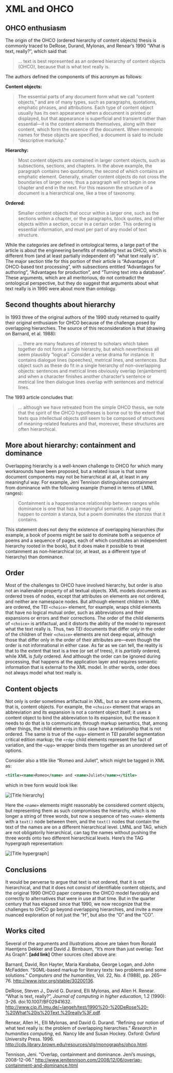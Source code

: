 # XML and OHCO

## OHCO enthusiasm

The origin of the OHCO (ordered hierarchy of content objects) thesis is commonly traced to DeRose, Durand, Mylonas, and Renear’s 1990 “What is text, really?”, which said that:

> … text is best represented as an ordered hierarchy of content objects (OHCO), because that is what text really is.
 
The authors defined the components of this acronym as follows:

**Content objects:**

> The essential parts of any document form what we call “content objects,” and are of many types, such as paragraphs, quotations, emphatic phrases, and attributions. Each type of content object usually has its own appearance when a document is printed or displayed, but that appearance is superficial and transient rather than essential—it is the content elements themselves, along with their content, which form the essence of the document. When mnemonic names for these objects are specified, a document is said to include “descriptive markukp.”

**Hierarchy:**

> Most content objects are contained in larger content objects, such as subsections, sections, and chapters. In the above example, the paragraph contains two quotations, the second of which contains an emphatic element. Generally, smaller content objects do not cross the boundaries of larger ones; thus a paragraph will not begin in one chapter and end in the next. For this reasonm the structure of a document is a hierarchical one, like a tree of taxonomy.

**Ordered:**

> Smaller content objects that occur within a larger one, such as the sections within a chapter, or the paragraphs, block quotes, and other objects within a section, occur in a certain order. This ordering is essential information, and must per part of any model of text structure.

While the categories are defined in ontological terms, a large part of the article is about the engineering benefits of modeling text as OHCO, which is different from (and at least partially independent of) “what text really is”. The major section title for this portion of their article is “Advantages of OHCO-based text processing”, with subsections entitled “Advantages for authoring”, “Advantages for production”, and “Turning text into a database”. These arguments, which are all meritorious, do not contradict the ontological perspective, but they do suggest that arguments about what text really is in 1990 were about more than ontology.

## Second thoughts about hierarchy

In 1993 three of the original authors of the 1990 study returned to qualify their original enthusiasm for OHCO because of the challenge posed by overlapping hierarchies. The source of this reconsideration is that (drawing on Barnard, et al. 1988):

> … there are many features of interest to scholars which taken together do not form a single hierarchy, but which nevertheless all seem plausibly “logical”. Consider a verse drama for instance. It contains dialogue lines (speeches), metrical lines, and sentences. But object such as these do fit in a single hierarchy of non-overlapping objects: sentences and metrical lines obviously overlap (enjambment) and when a character finishes another character’s sentence or metrical line then dialogue lines overlap with sentences and metrical lines. 
 
The 1993 article concludes that:

> … although we have retreated from the simple OHCO thesis, we note that the spirit of the OHCO hypotheses is borne out to the extent that texts qua intellectual objects still seem to be composed of structures of meaning-related features and that, moreover, these structures are often hierarchical.

## More about hierarchy: containment and dominance

Overlapping hierarchy is a well-known challenge to OHCO for which many workarounds have been proposed, but a related issue is that some document components may not be hierarchical at all, at least in any meaningful way. For example, Jeni Tennison distinguishes containment from dominance with the following example (framed in terms of LMNL ranges):

> Containment is a happenstance relationship between ranges while dominance is one that has a meaningful semantic. A page may happen to *contain* a stanza, but a poem dominates the *stanzas* that it contains.

This statement does not deny the existence of overlapping hierarchies (for example, a book of poems might be said to dominate both a sequence of poems and a sequence of pages, each of which constitutes an independent hierarchy rooted in the book), but it does make it possible to treat containment as non-hierarchical (or, at least, as a different type of hierarchy) than dominance.

## Order

Most of the challenges to OHCO have involved hierarchy, but order is also not an inalienable property of all textual objects. XML models documents as ordered trees of nodes, except that attributes on elements are not ordered, and neither are namespace nodes. But although element children in XML are ordered, the TEI `<choice>` element, for example, wraps child elements that have no logical mutual order, such as abbreviations and their expansions or errors and their corrections. The order of the child elements of `<choice>` is artifactual, and it distorts the ability of the model to represent what the text really is. Thus, two TEI documents that differ only in the order of the children of their `<choice>` elements are not deep equal, although those that differ only in the order of their attributes are—even though the order is not informational in either case. As far as we can tell, the reality is that to the extent that text is a tree (or set of trees), it is *partially* ordered, while XML is *fully* ordered. And although the order can be ignored during processing, that happens at the application layer and requires semantic information that is external to the XML model. In other words, order does not always model what text really is.

## Content objects

Not only is order sometimes artifactual in XML, but so are some elements, that is, content objects. For example, the `<choice>` element that wraps an abbreviation and its expansion is not a content object itself; it uses a content object to bind the abbreviation to its expansion, but the reason it needs to do that is to communicate, through markup semantics, that, among other things, the child elements in this case have a relationship that is not ordered. The same is true of the `<app>` element in TEI parallel segmentation critical edition markup; the `<rdg>` child elements represent the fact of variation, and the `<app>` wrapper binds them together as an unordered set of options. 

Consider also a title like “Romeo and Juliet”, which might be tagged in XML as:

```xml
<title><name>Romeo</name> and <name>Juliet</name></title>
```

which in tree form would look like:

<img src="Images/romeo_xml.png" alt="[Title hierarchy]"/>

Here the `<name>` elements might reasonably be considered content objects, but representing them as such compromises the hierarchy, which is no longer a string of three words, but now a sequence of two `<name>` elements with a `text()` node between them, and the `text()` nodes that contain the text of the names are on a different hierarchical level. LMNL and TAG, which are not obligatorily hierarchical, can tag the names without pushing the three words onto two different hierarchical levels. Here’s the TAG hypergraph representation:

<img src="Images/romeo_hypergraph.png" alt="[Title hypergraph]"/>

## Conclusions

It would be perverse to argue that text is not ordered, that it is not hierarchical, and that it does not consist of identifiable content objects, and the original 1990 OHCO paper compares the OHCO model favorably and correctly to alternatives that were in use at that time. But in the quarter century that has elapsed since that 1990, we now recognize that the challenges to OHCO go beyond overlapping hierarchies, and invite a more nuanced exploration of not just the “H”, but also the “O” and the “CO”.

## Works cited

Several of the arguments and illustrations above are taken from Ronald Haentjens Dekker and David J. Birnbaum, “It’s more than just overlap: Text As Graph”. **[add link]** Other sources cited above are:

Barnard, David, Ron Hayter, Maria Karababa, George Logan, and John McFadden. “SGML-based markup for literary texts: two problems and some solutions.” *Computers and the humanities*, Vol. 22, No. 4 (1988), pp. 265–76. <http://www.jstor.org/stable/30200136>.

DeRose, Steven J., David G. Durand, Elli Mylonas, and Allen H. Renear. “What is text, really?”, *Journal of computing in higher education*, 1.2 (1990): 3–26. doi:10.1007/BF02941632. <http://www.cip.ifi.lmu.de/~langeh/test/1990%20-%20DeRose%20-%20What%20is%20Text,%20really%3F.pdf>.

Renear, Allen H., Elli Mylonas, and David G. Durand. “Refining our notion of what text really is: the problem of overlapping hierarchies.” *Research in humanities computing*, ed. Nancy Ide and Susan Hockey. Oxford: Oxford University Press. 1996. <http://cds.library.brown.edu/resources/stg/monographs/ohco.html>.

Tennison, Jeni. “Overlap, containment and dominance. Jeni’s musings, 2008-12-06.” <http://www.jenitennison.com/2008/12/06/overlap-containment-and-dominance.html>

